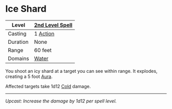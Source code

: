 # Ice Shard

| Level    | [2nd Level Spell](2nd%20Level%20Spells.md)          |
| -------- | --------------------------------------------------- |
| Casting  | 1 [Action](../../../../Game%20Procedures/Action.md) |
| Duration | None                                                |
| Range    | 60 feet                                             |
| Domains  | [Water](../../../Spell%20Domains/Water.md)          |

You shoot an icy shard at a target you can see within range. It explodes, creating a 5 foot [Aura](../../Areas%20of%20Effect/Aura.md).

Affected targets take 1d12 [Cold](../../../../Damage%20Types/Cold.md) damage.

---
*Upcast: Increase the damage by 1d12 per spell level.*
